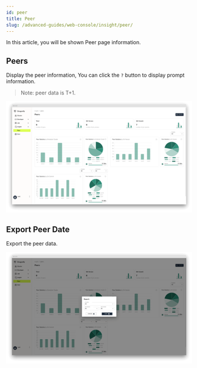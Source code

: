 ```yaml
---
id: peer
title: Peer
slug: /advanced-guides/web-console/insight/peer/
---
```


In this article, you will be shown Peer page information.

## Peers

Display the peer information, You can click the `?` button to display prompt information.

> Note: peer data is T+1.

![peers](../../../resource/advanced-guides/web-console/insight/peer/peers.png)

## Export Peer Date

Export the peer data.

![export-peer](../../../resource/advanced-guides/web-console/insight/peer/export-peer.png)
